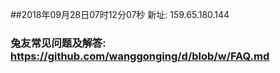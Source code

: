 ##2018年09月28日07时12分07秒 新址: 159.65.180.144
### 兔友常见问题及解答: https://github.com/wanggonging/d/blob/w/FAQ.md
